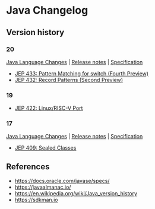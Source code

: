 # Java Changelog

## Version history

### 20

[Java Language Changes](https://docs.oracle.com/en/java/javase/20/language/java-language-changes.html) |
[Release notes](https://www.oracle.com/java/technologies/javase/20all-relnotes.html) |
[Specification](https://docs.oracle.com/javase/specs/jls/se20/html/index.html)

- [JEP 433: Pattern Matching for switch (Fourth Preview)](https://openjdk.java.net/jeps/433)
- [JEP 432: Record Patterns (Second Preview)](https://openjdk.java.net/jeps/432)

### 19

- [JEP 422: Linux/RISC-V Port](./doc/core/19/jep-422-linuxrisc-v-port)

### 17

[Java Language Changes](https://docs.oracle.com/en/java/javase/17/language/java-language-changes.html) |
[Release notes](https://www.oracle.com/java/technologies/javase/17all-relnotes.html) |
[Specification](https://docs.oracle.com/javase/specs/jls/se17/html/index.html)

- [JEP 409: Sealed Classes](./doc/jep-409-sealed-classes/README.md)

## References

- https://docs.oracle.com/javase/specs/
- https://javaalmanac.io/
- https://en.wikipedia.org/wiki/Java_version_history
- https://sdkman.io
